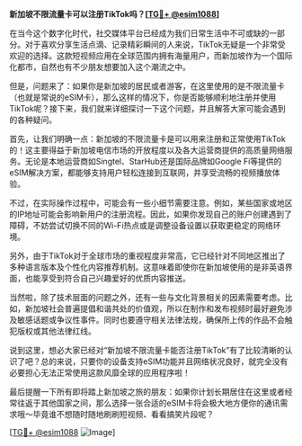 **新加坡不限流量卡可以注册TikTok吗？[[TG💪+ @esim1088](https://t.me/s/esim1088)]**

在当今这个数字化时代，社交媒体平台已经成为我们日常生活中不可或缺的一部分。对于喜欢分享生活点滴、记录精彩瞬间的人来说，TikTok无疑是一个非常受欢迎的选择。这款短视频应用在全球范围内拥有海量用户，而新加坡作为一个国际化都市，自然也有不少朋友想要加入这个潮流之中。

但是，问题来了：如果你是新加坡的居民或者游客，在这里使用的是不限流量卡（也就是常说的eSIM卡），那么这样的情况下，你是否能够顺利地注册并使用TikTok呢？接下来，我们就来详细探讨一下这个问题，并且解答大家可能会遇到的各种疑问。

首先，让我们明确一点：新加坡的不限流量卡是可以用来注册和正常使用TikTok的！这主要得益于新加坡电信市场的开放程度以及各大运营商提供的高质量网络服务。无论是本地运营商如Singtel、StarHub还是国际品牌如Google Fi等提供的eSIM解决方案，都能够支持用户轻松连接到互联网，并享受流畅的视频播放体验。

不过，在实际操作过程中，可能会有一些小细节需要注意。例如，某些国家或地区的IP地址可能会影响新用户的注册流程。因此，如果你发现自己的账户创建遇到了障碍，不妨尝试切换不同的Wi-Fi热点或是调整设备设置以获取更稳定的网络环境。

另外，由于TikTok对于全球市场的重视程度非常高，它已经针对不同地区推出了多种语言版本及个性化内容推荐机制。这意味着即使你在新加坡使用的是非英语界面，也能享受到符合自己兴趣爱好的优质内容推送。

当然啦，除了技术层面的问题之外，还有一些与文化背景相关的因素需要考虑。比如，新加坡社会普遍提倡和谐共处的价值观，所以在制作和发布视频时最好避免涉及敏感话题或争议性事件。同时也要遵守相关法律法规，确保所上传的作品不会触犯版权或其他法律红线。

说到这里，想必大家已经对“新加坡不限流量卡能否注册TikTok”有了比较清晰的认识了吧？总的来说，只要你的设备支持eSIM功能并且网络状况良好，就完全没有必要担心无法正常使用这款风靡全球的应用程序啦！

最后提醒一下所有即将踏上新加坡之旅的朋友：如果你计划长期居住在这里或者经常往返于其他国家之间，那么选择一张合适的eSIM卡将会极大地方便你的通讯需求哦～毕竟谁不想随时随地刷刷短视频、看看搞笑片段呢？

[[TG💪+ @esim1088](https://t.me/s/esim1088) ![Image](https://i.postimg.cc/4NQfJmqS/Snipaste-2025-05-13-00-14-12.png)]